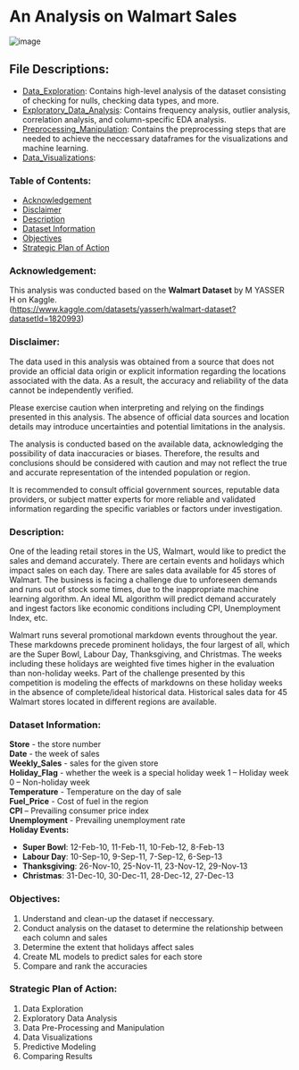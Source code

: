# An Analysis on Walmart Sales
![image](https://github.com/masonlonoff/WalmartSales/assets/117112918/de4fdb22-580a-4304-84ad-357867da6407)

## File Descriptions:
* [Data_Exploration](https://github.com/masonlonoff/WalmartSales/blob/main/Data_Exploration.ipynb): Contains high-level analysis of the dataset consisting of checking for nulls, checking data types, and more.
* [Exploratory_Data_Analysis](https://github.com/masonlonoff/WalmartSales/blob/main/Data_Exploration.ipynb): Contains frequency analysis, outlier analysis, correlation analysis, and column-specific EDA analysis.
* [Preprocessing_Manipulation](https://github.com/masonlonoff/WalmartSales/blob/main/Preprocessing_Manipulation.ipynb): Contains the preprocessing steps that are needed to achieve the neccessary dataframes for the visualizations and machine learning. 
* [Data_Visualizations](https://github.com/masonlonoff/WalmartSales/blob/main/Data_Visualizations.ipynb):

### Table of Contents:
- [Acknowledgement](#acknowledgement)
- [Disclaimer](#disclaimer)
- [Description](#description)
- [Dataset Information](#dataset_information)
- [Objectives](#objectives)
- [Strategic Plan of Action](#strategic-plan-of-action)


### Acknowledgement:
This analysis was conducted based on the **Walmart Dataset** by M YASSER H on Kaggle.\
(https://www.kaggle.com/datasets/yasserh/walmart-dataset?datasetId=1820993)

### Disclaimer:
The data used in this analysis was obtained from a source that does not provide an official data origin or explicit information regarding the locations associated with the data. As a result, the accuracy and reliability of the data cannot be independently verified.

Please exercise caution when interpreting and relying on the findings presented in this analysis. The absence of official data sources and location details may introduce uncertainties and potential limitations in the analysis.

The analysis is conducted based on the available data, acknowledging the possibility of data inaccuracies or biases. Therefore, the results and conclusions should be considered with caution and may not reflect the true and accurate representation of the intended population or region.

It is recommended to consult official government sources, reputable data providers, or subject matter experts for more reliable and validated information regarding the specific variables or factors under investigation.


### Description:
One of the leading retail stores in the US, Walmart, would like to predict the sales and demand accurately. There are certain events and holidays which impact sales on each day. There are sales data available for 45 stores of Walmart. The business is facing a challenge due to unforeseen demands and runs out of stock some times, due to the inappropriate machine learning algorithm. An ideal ML algorithm will predict demand accurately and ingest factors like economic conditions including CPI, Unemployment Index, etc.

Walmart runs several promotional markdown events throughout the year. These markdowns precede prominent holidays, the four largest of all, which are the Super Bowl, Labour Day, Thanksgiving, and Christmas. The weeks including these holidays are weighted five times higher in the evaluation than non-holiday weeks. Part of the challenge presented by this competition is modeling the effects of markdowns on these holiday weeks in the absence of complete/ideal historical data. Historical sales data for 45 Walmart stores located in different regions are available.

### Dataset Information:
**Store** - the store number\
**Date** - the week of sales\
**Weekly_Sales** - sales for the given store\
**Holiday_Flag** - whether the week is a special holiday week 1 – Holiday week 0 – Non-holiday week\
**Temperature** - Temperature on the day of sale\
**Fuel_Price** - Cost of fuel in the region\
**CPI** – Prevailing consumer price index\
**Unemployment** - Prevailing unemployment rate\
**Holiday Events:**
- **Super Bowl**: 12-Feb-10, 11-Feb-11, 10-Feb-12, 8-Feb-13
- **Labour Day**: 10-Sep-10, 9-Sep-11, 7-Sep-12, 6-Sep-13
- **Thanksgiving**: 26-Nov-10, 25-Nov-11, 23-Nov-12, 29-Nov-13
- **Christmas**: 31-Dec-10, 30-Dec-11, 28-Dec-12, 27-Dec-13



### Objectives:
1) Understand and clean-up the dataset if neccessary.
2) Conduct analysis on the dataset to determine the relationship between each column and sales
3) Determine the extent that holidays affect sales
4) Create ML models to predict sales for each store
5) Compare and rank the accuracies

### Strategic Plan of Action:
1) Data Exploration
2) Exploratory Data Analysis
3) Data Pre-Processing and Manipulation
4) Data Visualizations 
5) Predictive Modeling
6) Comparing Results


